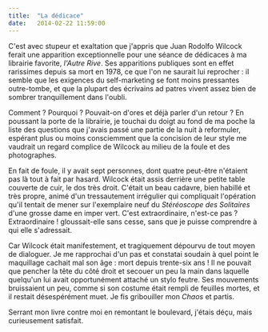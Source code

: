```yaml
---
title:  "La dédicace"
date:   2014-02-22 11:59:00
---
```


C'est avec stupeur et exaltation que j'appris que Juan Rodolfo Wilcock
ferait une apparition exceptionnelle pour une séance de dédicaces à ma
librairie favorite, *l'Autre Rive*. Ses apparitions publiques sont en
effet rarissimes depuis sa mort en 1978, ce que l'on ne saurait lui
reprocher : il semble que les exigences du self-marketing se font
moins pressantes outre-tombe, et que la plupart des écrivains ad
patres vivent assez bien de sombrer tranquillement dans l'oubli.


Comment ? Pourquoi ? Pouvait-on d'ores et déjà parler d'un retour ? En
poussant la porte de la librairie, je touchai du doigt au fond de ma
poche la liste des questions que j'avais passé une partie de la nuit à
reformuler, espérant plus ou moins consciemment que la concision de
leur style me vaudrait un regard complice de Wilcock au milieu de la
foule et des photographes.


En fait de foule, il y avait sept personnes, dont quatre peut-être
n'étaient pas là tout à fait par hasard. Wilcock était assis derrière
une petite table couverte de cuir, le dos très droit. C'était un beau
cadavre, bien habillé et très propre, animé d'un tressautement
irrégulier qui compliquait l'opération qu'il tentait de mener sur
l'exemplaire neuf du *Stéréoscope des Solitaires* d'une grosse
dame en imper vert. C'est extraordinaire, n'est-ce pas ?
Extraordinaire ! gloussait-elle sans cesse, sans que je puisse
comprendre à qui elle s'adressait.


Car Wilcock était manifestement, et tragiquement dépourvu de tout
moyen de dialoguer. Je me rapprochai d'un pas et constatai soudain à
quel point le maquillage cachait mal son âge : mort depuis trente-six
ans ! Il ne pouvait que pencher la tête du côté droit et secouer un
peu la main dans laquelle quelqu'un lui avait opportunément attaché un
stylo feutre. Ses mouvements bruissaient un peu, comme si son costume
était rempli de feuilles mortes, et il restait désespérément muet. Je
fis gribouiller mon *Chaos* et partis.


Serrant mon livre contre moi en remontant le boulevard, j'étais déçu,
mais curieusement satisfait.
